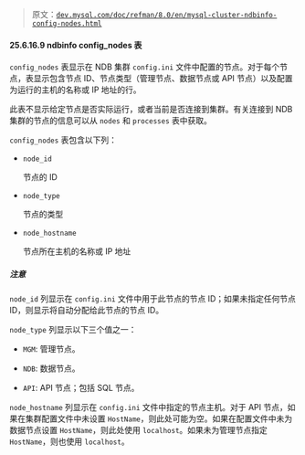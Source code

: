 > 原文：[`dev.mysql.com/doc/refman/8.0/en/mysql-cluster-ndbinfo-config-nodes.html`](https://dev.mysql.com/doc/refman/8.0/en/mysql-cluster-ndbinfo-config-nodes.html)

#### 25.6.16.9 ndbinfo config_nodes 表

`config_nodes` 表显示在 NDB 集群 `config.ini` 文件中配置的节点。对于每个节点，表显示包含节点 ID、节点类型（管理节点、数据节点或 API 节点）以及配置为运行的主机的名称或 IP 地址的行。

此表不显示给定节点是否实际运行，或者当前是否连接到集群。有关连接到 NDB 集群的节点的信息可以从 `nodes` 和 `processes` 表中获取。

`config_nodes` 表包含以下列：

+   `node_id`

    节点的 ID

+   `node_type`

    节点的类型

+   `node_hostname`

    节点所在主机的名称或 IP 地址

##### 注意

`node_id` 列显示在 `config.ini` 文件中用于此节点的节点 ID；如果未指定任何节点 ID，则显示将自动分配给此节点的节点 ID。

`node_type` 列显示以下三个值之一：

+   `MGM`: 管理节点。

+   `NDB`: 数据节点。

+   `API`: API 节点；包括 SQL 节点。

`node_hostname` 列显示在 `config.ini` 文件中指定的节点主机。对于 API 节点，如果在集群配置文件中未设置 `HostName`，则此处可能为空。如果在配置文件中未为数据节点设置 `HostName`，则此处使用 `localhost`。如果未为管理节点指定 `HostName`，则也使用 `localhost`。

